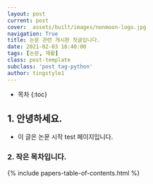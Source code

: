 ```yaml
---
layout: post
current: post 
cover:  assets/built/images/nonmoon-logo.jpg
navigation: True
title: 논문 관련 게시판 첫글입니다.  
date: 2021-02-03 16:40:00
tags: [논문, 재활] 
class: post-template 
subclass: 'post tag-python' 
author: tingstyle1 
---
```


* 목차
{:toc}

## 1. 안녕하세요.
- 이 글은 논문 시작 test 페이지입니다.

### 2. 작은 목차입니다.

{% include papers-table-of-contents.html %}